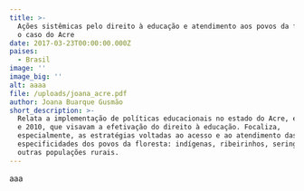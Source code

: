 ```yaml
---
title: >-
  Ações sistêmicas pelo direito à educação e atendimento aos povos da floresta:
  o caso do Acre
date: 2017-03-23T00:00:00.000Z
paises:
  - Brasil
image: ''
image_big: ''
alt: aaaa
file: /uploads/joana_acre.pdf
author: Joana Buarque Gusmão
short_description: >-
  Relata a implementação de políticas educacionais no estado do Acre, entre 1999
  e 2010, que visavam a efetivação do direito à educação. Focaliza,
  especialmente, as estratégias voltadas ao acesso e ao atendimento das
  especificidades dos povos da floresta: indígenas, ribeirinhos, seringueiros e
  outras populações rurais.
---
```

aaa
